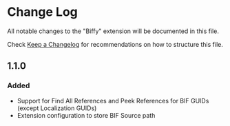 # Change Log
All notable changes to the "Biffy" extension will be documented in this file.

Check [Keep a Changelog](http://keepachangelog.com/) for recommendations on how to structure this file.


## 1.1.0
### Added
* Support for Find All References and Peek References for BIF GUIDs (except Localization GUIDs)
* Extension configuration to store BIF Source path
 

